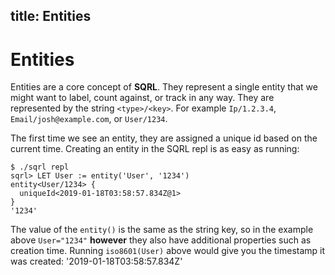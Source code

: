title: Entities
---

# Entities

Entities are a core concept of **SQRL**. They represent a single entity that we might want to label, count against, or track in any way. They are represented by the string `<type>/<key>`. For example `Ip/1.2.3.4`, <code>Email/josh&#64;example.com</code>, or `User/1234`.

The first time we see an entity, they are assigned a unique id based on the current time. Creating an entity in the SQRL repl is as easy as running:

```
$ ./sqrl repl
sqrl> LET User := entity('User', '1234')
entity<User/1234> {
  uniqueId<2019-01-18T03:58:57.834Z@1>
}
'1234'
```

The value of the `entity()` is the same as the string key, so in the example above `User="1234"` **however** they also have additional properties such as creation time. Running `iso8601(User)` above would give you the timestamp it was created: '2019-01-18T03:58:57.834Z'

